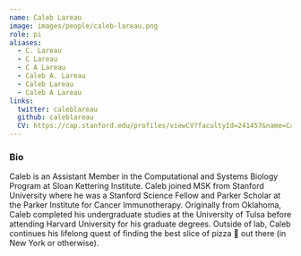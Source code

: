 ```yaml
---
name: Caleb Lareau
image: images/people/caleb-lareau.png
role: pi
aliases:
  - C. Lareau
  - C Lareau
  - C A Lareau
  - Caleb A. Lareau
  - Caleb Lareau
  - Caleb A Lareau
links:
  twitter: caleblareau
  github: caleblareau
  CV: https://cap.stanford.edu/profiles/viewCV?facultyId=241457&name=Caleb_Lareau
---
```


### Bio
Caleb is an Assistant Member in the Computational and Systems Biology Program 
at Sloan Kettering Institute. Caleb joined MSK from Stanford University where he was a 
Stanford Science Fellow and Parker Scholar at the Parker Institute for Cancer Immunotherapy. 
Originally from Oklahoma, Caleb completed his undergraduate studies at the University of Tulsa 
before attending Harvard University for his graduate degrees. Outside of lab, Caleb continues
his lifelong quest of finding the best slice of pizza :pizza: out there (in New York or otherwise). 


